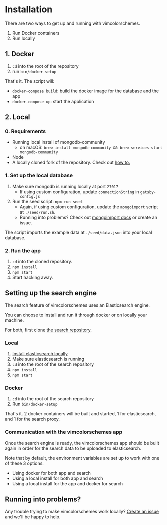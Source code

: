 # Installation

There are two ways to get up and running with vimcolorschemes.

1. Run Docker containers
2. Run locally

## 1. Docker

1. `cd` into the root of the repository
2. run `bin/docker-setup`

That's it. The script will:

- `docker-compose build`: build the docker image for the database and the app
- `docker-compose up`: start the application

## 2. Local

### 0. Requirements

- Running local install of mongodb-community
  - on macOS: `brew install mongodb-community && brew services start mongodb-community`
- Node
- A locally cloned fork of the repository. Check out [how to.](https://docs.github.com/en/github/getting-started-with-github/fork-a-repo)

### 1. Set up the local database

1. Make sure mongodb is running locally at port `27017`
   - If using custom configuration, update `connectionString` in `gatsby-config.js`
2. Run the seed script: `npm run seed`
   - Again, if using custom configuration, update the `mongoimport` script at `./seed/run.sh`.
   - Running into problems? Check out [mongoimport docs](https://docs.mongodb.com/v4.2/reference/program/mongoimport/) or create an issue.

The script imports the example data at `./seed/data.json` into your local database.

### 2. Run the app

1. `cd` into the cloned repository.
2. `npm install`
3. `npm start`
4. Start hacking away.

## Setting up the search engine

The search feature of vimcolorschemes uses an Elasticsearch engine.

You can choose to install and run it through docker or on locally your machine.

For both, first clone [the search repository](https://github.com/vimcolorschemes/search).

### Local

1. [Install elasticsearch locally](https://www.elastic.co/start)
2. Make sure elasticsearch is running
3. `cd` into the root of the search repository
4. `npm install`
5. `npm start`

### Docker

1. `cd` into the root of the search repository
2. Run `bin/docker-setup`

That's it. 2 docker containers will be built and started, 1 for elasticsearch,
and 1 for the search proxy.

### Communication with the vimcolorschemes app

Once the search engine is ready, the vimcolorschemes app should be built again
in order for the search data to be uploaded to elasticsearch.

Note that by default, the environment variables are set up to work with one of
these 3 options:

- Using docker for both app and search
- Using a local install for both app and search
- Using a local install for the app and docker for search

## Running into problems?

Any trouble trying to make vimcolorschemes work locally? [Create an issue](https://github.com/vimcolorschemes/vimcolorschemes/issues) and we'll be happy to help.
